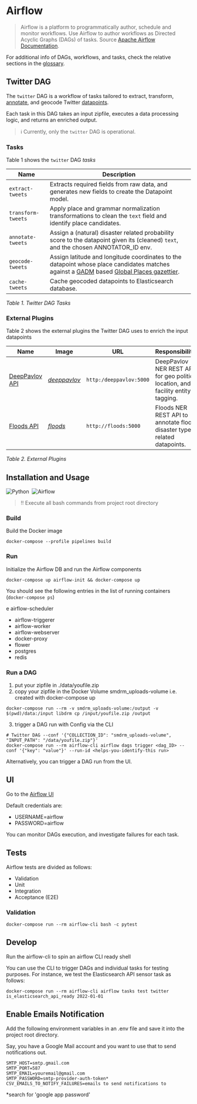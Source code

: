 # Airflow

> Airflow is a platform to programmatically author, schedule and monitor workflows.
> Use Airflow to author workflows as Directed Acyclic Graphs (DAGs) of tasks.
> Source [Apache Airflow Documentation](https://airflow.apache.org/docs/apache-airflow/2.2.3/index.html#apache-airflow-documentation).

For additional info of DAGs, workflows, and tasks, check the relative sections in the [glossary](../docs/glossary.md). 

## Twitter DAG

The `twitter` DAG is a workflow of tasks tailored to extract, transform,
[annotate](../docs/glossary.md#annotate), and geocode Twitter [datapoints](../docs/glossary.md#datapoint).

Each task in this DAG takes an input zipfile, executes a data processing logic,
and returns an enriched output.

> :information_source: Currently, only the `twitter` DAG is operational.

### Tasks

Table 1 shows the `twitter` DAG _tasks_

|Name|Description|
|----|-----------|
|`extract-tweets`|Extracts required fields from raw data, and generates new fields to create the Datapoint model.|
|`transform-tweets`|Apply place and grammar normalization transformations to clean the `text` field and identify place candidates.|
|`annotate-tweets`|Assign a (natural) disaster related probability score to the datapoint given its (cleaned) `text`, and the chosen ANNOTATOR_ID env.|
|`geocode-tweets`|Assign latitude and longitude coordinates to the datapoint whose place candidates matches against a [GADM](https://gadm.org) based [Global Places gazettier](geocode_tweets/config/global_places_v1.tsv).|
|`cache-tweets`|Cache geocoded datapoints to Elasticsearch database.|

_Table 1. Twitter DAG Tasks_

### External Plugins

Table 2 shows the external plugins the Twitter DAG uses to enrich the input datapoints

|Name|Image|URL|Responsibilities|
|----|-----|---|----------------|
|[DeepPavlov API](annotators/deeppavlov/README.md)|[_deeppavlov_](annotators/deeppavlov/Dockerfile)|`http:/deeppavlov:5000`|DeepPavlov NER REST API for geo political, location, and facility entity tagging.|
|[Floods API](annotators/floods/README.md)|[_floods_](annotators/floods/Dockerfile)|`http://floods:5000`|Floods NER REST API to annotate floods disaster type related datapoints.|

_Table 2. External Plugins_

## Installation and Usage

![Python](https://img.shields.io/badge/Python-3.8-information)&nbsp;&nbsp;![Airflow](https://img.shields.io/badge/Airflow-2.2.3-information)

> :bangbang: Execute all bash commands from project root directory

### Build

Build the Docker image

```shell
docker-compose --profile pipelines build
```

### Run

Initialize the Airflow DB and run the Airflow components

```shell
docker-compose up airflow-init && docker-compose up
```

You should see the following entries in the list of running containers (`docker-compose ps`)

e airflow-scheduler
- airflow-triggerer
- airflow-worker
- airflow-webserver
- docker-proxy
- flower
- postgres
- redis

### Run a DAG

1. put your zipfile in ./data/youfile.zip
2. copy your zipfile in the Docker Volume smdrm_uploads-volume i.e. created with docker-compose up

```shell
docker-compose run --rm -v smdrm_uploads-volume:/output -v $(pwd)/data:/input libdrm cp /input/youfile.zip /output
```

3. trigger a DAG run with Config via the CLI

```shell
# Twitter DAG --conf '{"COLLECTION_ID": "smdrm_uploads-volume", "INPUT_PATH": "/data/youfile.zip"}'
docker-compose run --rm airflow-cli airflow dags trigger <dag_ID> --conf '{"key": "value"}' --run-id <helps-you-identify-this run>
```

Alternatively, you can trigger a DAG run from the UI.

## UI

Go to the [Airflow UI](http://localhost:8080)

Default credentials are:
* USERNAME=airflow
* PASSWORD=airflow

You can monitor DAGs execution, and investigate failures for each task.

## Tests

Airflow tests are divided as follows:

* Validation
* Unit
* Integration
* Acceptance (E2E)

### Validation

```shell
docker-compose run --rm airflow-cli bash -c pytest
```

## Develop

Run the airflow-cli to spin an airflow CLI ready shell

You can use the CLI to trigger DAGs and individual tasks for testing purposes. 
For instance, we test the Elasticsearch API sensor task as follows:

```shell
docker-compose run --rm airflow-cli airflow tasks test twitter is_elasticsearch_api_ready 2022-01-01
```

## Enable Emails Notification

Add the following environment variables in an .env file and save it into the project root directory.

Say, you have a Google Mail account and you want to use that to send notifications out.

```shell
SMTP_HOST=smtp.gmail.com
SMTP_PORT=587
SMTP_EMAIL=youremail@gmail.com
SMTP_PASSWORD=smtp-provider-auth-token*
CSV_EMAILS_TO_NOTIFY_FAILURES=emails to send notifications to
```

\*search for 'google app password'
